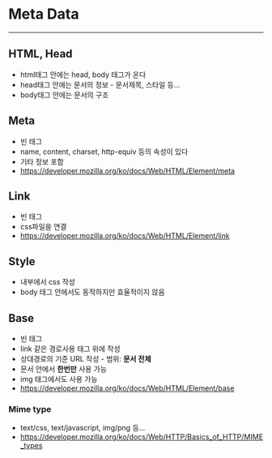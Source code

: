 # Meta Data
---

## HTML, Head
* html태그 안에는 head, body 태그가 온다
* head태그 안에는 문서의 정보 - 문서제목, 스타일 등...
* body태그 안에는 문서의 구조

## Meta
* 빈 태그
* name, content, charset, http-equiv 등의 속성이 있다
* 기타 정보 포함
* https://developer.mozilla.org/ko/docs/Web/HTML/Element/meta

## Link
* 빈 태그
* css파일을 연결
* https://developer.mozilla.org/ko/docs/Web/HTML/Element/link

## Style
* 내부에서 css 작성
* body 태그 안에서도 동작하지만 효율적이지 않음

## Base
* 빈 태그
* link 같은 경로사용 태그 위에 작성
* 상대경로의 기준 URL 작성 - 범위: <strong>문서 전체</strong>
* 문서 안에서 <strong>한번만</strong> 사용 가능
* img 태그에서도 사용 가능
* https://developer.mozilla.org/ko/docs/Web/HTML/Element/base

### Mime type
* text/css, text/javascript, img/png 등...
* https://developer.mozilla.org/ko/docs/Web/HTTP/Basics_of_HTTP/MIME_types